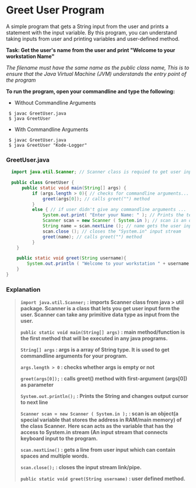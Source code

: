 # Greet User Program

A simple program that gets a String input from the user and prints a statement with the input variable. By this program, you can understand taking inputs from user and
printing variables and user-defined method.

**Task: Get the user's name from the user and print "Welcome to your workstation Name"**

*The filename must have the same name as the public class name, This is to ensure that the Java Virtual Machine (JVM) understands the entry point of the program*

**To run the program, open your commandline and type the following:**
* Without Commandline Arguments
```shell
 $ javac GreetUser.java
 $ java GreetUser
```

* With Commandline Arguments
```shell
 $ javac GreetUser.java
 $ java GreetUser "Kode-Logger"
```

### GreetUser.java
```java
  import java.util.Scanner; // Scanner class is requied to get user inputs 

  public class GreetUser {
      public static void main(String[] args) {
          if (args.length > 0){ // checks for commandline arguments...
              greet(args[0]); // calls greet("") method
          }
          else { // if user didn't give any commandline arguments ...
              System.out.print( "Enter your Name: " ); // Prints the text: Enter your Name
              Scanner scan = new Scanner ( System.in ); // scan is an object of Scanner
              String name = scan.nextLine (); // name gets the user input
              scan.close (); // closes the "System.in" input stream
              greet(name); // calls greet("") method
          }
    }

    public static void greet(String username){
        System.out.println ( "Welcome to your workstation " + username + "." ); // prints the statement given
    }
}
```
### Explanation 
> **`import java.util.Scanner;` : imports Scanner class from java > util package. Scanner is a class that lets you get user input form the user. Scanner can take any primitive data type as input from the user.**
>
> **`public static void main(String[] args)` : main method/function is the first method that will be executed in any java programs.**
>
> **`String[] args` : args is a array of String type. It is used to get commandline arguments for your program.**          
> 
> **`args.length > 0` : checks whether args is empty or not**
>
> **`greet(args[0]);` : calls greet() method with first-argument (args[0]) as parameter**
>
> **`System.out.println();` : Prints the String and changes output cursor to next line**
>
> **`Scanner scan = new Scanner ( System.in );` : scan is an object(a special variable that stores the address in RAM/main memory) of the class Scanner.** 
> **Here scan acts as the variable that has the access to System.in stream (An input stream that connects keyboard input to the program.**
>
> **`scan.nextLine()` : gets a line from user input which can contain spaces and multiple words.**
>
> **`scan.close();` : closes the input stream link/pipe.**
>
> **`public static void greet(String username)` : user defined method.** 
